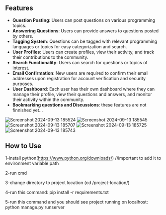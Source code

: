 ## Features

- **Question Posting**: Users can post questions on various programming topics.
- **Answering Questions**: Users can provide answers to questions posted by others.
- **Tagging System**: Questions can be tagged with relevant programming languages or topics for easy categorization and search.
- **User Profiles**: Users can create profiles, view their activity, and track their contributions to the community.
- **Search Functionality**: Users can search for questions or topics of interest.
- **Email Confirmation**: New users are required to confirm their email addresses upon registration for account verification and security purposes.
- **User Dashboard**: Each user has their own dashboard where they can manage their profile, view their questions and answers, and monitor their activity within the community.
- **Bookmarking questions and Discussions**: these features are not finnished yet...


![Screenshot 2024-09-13 185524](https://github.com/user-attachments/assets/c8d8e1ea-1bba-4f38-ab01-e6fcfb6f504a)
![Screenshot 2024-09-13 185545](https://github.com/user-attachments/assets/e9355312-b1b4-4934-9e29-d1ffcbd49795)
![Screenshot 2024-09-13 185707](https://github.com/user-attachments/assets/c99aff07-be3a-4038-9c85-7b466a3c8cb8)
![Screenshot 2024-09-13 185725](https://github.com/user-attachments/assets/61f0c1f3-c21d-4236-befd-fa6480dda7ca)
![Screenshot 2024-09-13 185743](https://github.com/user-attachments/assets/821f3351-191c-4256-af87-031a0ec8e4ac)

## How to Use

1-install python(https://www.python.org/downloads/) //important to add it to environment variable path

2-run cmd

3-change directory to project location (cd /project-location/)

4-run this command: pip install -r requirements.txt

5-run this command and you should see project running on localhost: python manage.py runserver
